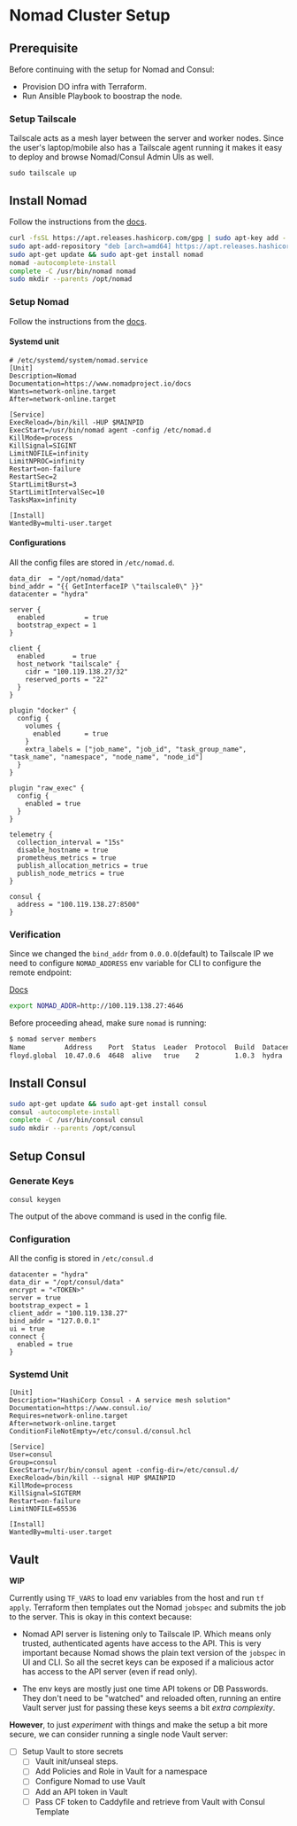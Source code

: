 # Nomad Cluster Setup

## Prerequisite

Before continuing with the setup for Nomad and Consul:

- Provision DO infra with Terraform.
- Run Ansible Playbook to boostrap the node.

### Setup Tailscale

Tailscale acts as a mesh layer between the server and worker nodes. Since the user's laptop/mobile also has a Tailscale agent running it makes it easy to deploy and browse Nomad/Consul Admin UIs as well.

```
sudo tailscale up
```

## Install Nomad

Follow the instructions from the [docs](https://www.nomadproject.io/docs/install).

```sh
curl -fsSL https://apt.releases.hashicorp.com/gpg | sudo apt-key add -
sudo apt-add-repository "deb [arch=amd64] https://apt.releases.hashicorp.com $(lsb_release -cs) main"
sudo apt-get update && sudo apt-get install nomad
nomad -autocomplete-install
complete -C /usr/bin/nomad nomad
sudo mkdir --parents /opt/nomad
```

### Setup Nomad

Follow the instructions from the [docs](https://learn.hashicorp.com/tutorials/nomad/production-deployment-guide-vm-with-consul).

#### Systemd unit

```
# /etc/systemd/system/nomad.service
[Unit]
Description=Nomad
Documentation=https://www.nomadproject.io/docs
Wants=network-online.target
After=network-online.target

[Service]
ExecReload=/bin/kill -HUP $MAINPID
ExecStart=/usr/bin/nomad agent -config /etc/nomad.d
KillMode=process
KillSignal=SIGINT
LimitNOFILE=infinity
LimitNPROC=infinity
Restart=on-failure
RestartSec=2
StartLimitBurst=3
StartLimitIntervalSec=10
TasksMax=infinity

[Install]
WantedBy=multi-user.target
```

#### Configurations

All the config files are stored in `/etc/nomad.d`. 

```hcl
data_dir  = "/opt/nomad/data"
bind_addr = "{{ GetInterfaceIP \"tailscale0\" }}"
datacenter = "hydra"

server {
  enabled          = true
  bootstrap_expect = 1
}

client {
  enabled       = true
  host_network "tailscale" {
    cidr = "100.119.138.27/32"
    reserved_ports = "22"
  }
}

plugin "docker" {
  config {
    volumes {
      enabled      = true
    }
    extra_labels = ["job_name", "job_id", "task_group_name", "task_name", "namespace", "node_name", "node_id"]
  }
}

plugin "raw_exec" {
  config {
    enabled = true
  }
}

telemetry {
  collection_interval = "15s"
  disable_hostname = true
  prometheus_metrics = true
  publish_allocation_metrics = true
  publish_node_metrics = true
}

consul {
  address = "100.119.138.27:8500"
}
```

### Verification

Since we changed the `bind_addr` from `0.0.0.0`(default) to Tailscale IP we need to 
configure `NOMAD_ADDRESS` env variable for CLI to configure the remote endpoint:

[Docs](https://www.nomadproject.io/docs/commands#remote-usage)

```sh
export NOMAD_ADDR=http://100.119.138.27:4646
```

Before proceeding ahead, make sure `nomad` is running:

```sh
$ nomad server members
Name          Address    Port  Status  Leader  Protocol  Build  Datacenter  Region
floyd.global  10.47.0.6  4648  alive   true    2         1.0.3  hydra       global
```

## Install Consul

```sh
sudo apt-get update && sudo apt-get install consul
consul -autocomplete-install
complete -C /usr/bin/consul consul
sudo mkdir --parents /opt/consul
```

## Setup Consul

### Generate Keys

```
consul keygen
```

The output of the above command is used in the config file.

### Configuration

All the config is stored in `/etc/consul.d`

```hcl
datacenter = "hydra"
data_dir = "/opt/consul/data"
encrypt = "<TOKEN>"
server = true
bootstrap_expect = 1
client_addr = "100.119.138.27"
bind_addr = "127.0.0.1"
ui = true
connect {
  enabled = true
}
```

### Systemd Unit

```
[Unit]
Description="HashiCorp Consul - A service mesh solution"
Documentation=https://www.consul.io/
Requires=network-online.target
After=network-online.target
ConditionFileNotEmpty=/etc/consul.d/consul.hcl

[Service]
User=consul
Group=consul
ExecStart=/usr/bin/consul agent -config-dir=/etc/consul.d/
ExecReload=/bin/kill --signal HUP $MAINPID
KillMode=process
KillSignal=SIGTERM
Restart=on-failure
LimitNOFILE=65536

[Install]
WantedBy=multi-user.target
```

## Vault

**WIP**

Currently using `TF_VARS` to load env variables from the host and run `tf apply`. Terraform then templates out the Nomad `jobspec` and submits the job to the server. This is okay in this context because:

- Nomad API server is listening only to Tailscale IP. Which means only trusted, authenticated agents have access to the API. This is very important because Nomad shows the plain text version of the `jobspec` in UI and CLI. So all the secret keys can be exposed if a malicious actor has access to the API server (even if read only).
 
- The env keys are mostly just one time API tokens or DB Passwords. They don't need to be "watched" and reloaded often, running an entire Vault server just for passing these keys seems a bit _extra complexity_.

**However**, to just _experiment_ with things and make the setup a bit more secure, we can consider running a single node Vault server:

- [ ] Setup Vault to store secrets
  - [ ] Vault init/unseal steps.
  - [ ] Add Policies and Role in Vault for a namespace
  - [ ] Configure Nomad to use Vault
  - [ ] Add an API token in Vault
  - [ ] Pass CF token to Caddyfile and retrieve from Vault with Consul Template
